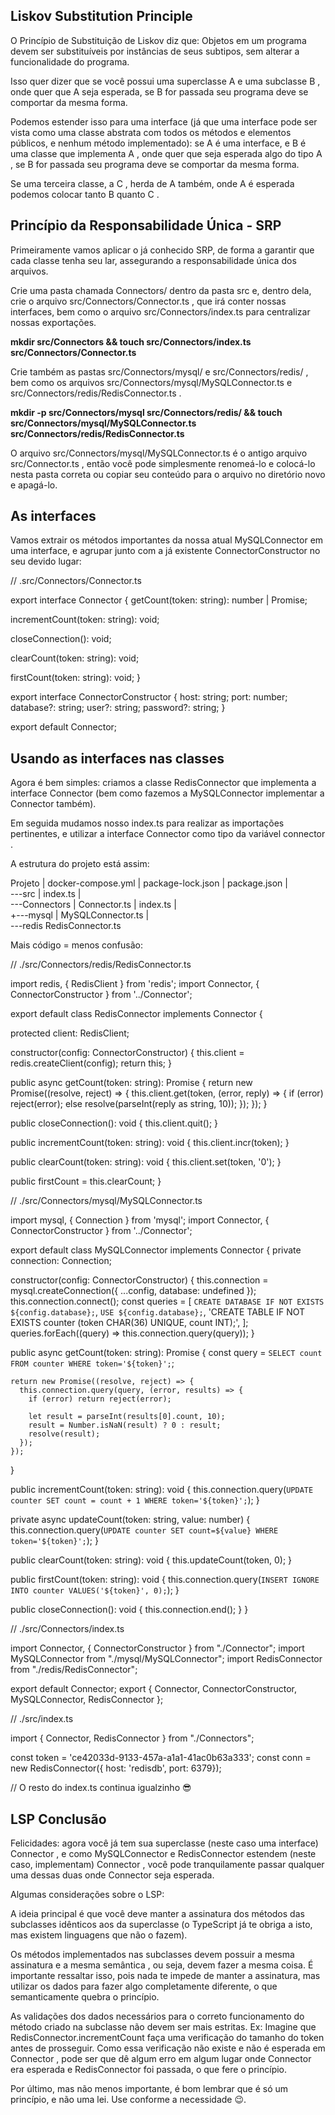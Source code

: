 ## Liskov Substitution Principle

O Princípio de Substituição de Liskov diz que:
Objetos em um programa devem ser substituíveis por instâncias de seus subtipos, sem alterar a funcionalidade do programa.

Isso quer dizer que se você possui uma superclasse A e uma subclasse B , onde quer que A seja esperada, se B for passada seu programa deve se comportar da mesma forma.

Podemos estender isso para uma interface (já que uma interface pode ser vista como uma classe abstrata com todos os métodos e elementos públicos, e nenhum método implementado): se A é uma interface, e B é uma classe que implementa A , onde quer que seja esperada algo do tipo A , se B for passada seu programa deve se comportar da mesma forma.

Se uma terceira classe, a C , herda de A também, onde A é esperada podemos colocar tanto B quanto C .

## Princípio da Responsabilidade Única - SRP

Primeiramente vamos aplicar o já conhecido SRP, de forma a garantir que cada classe tenha seu lar, assegurando a responsabilidade única dos arquivos.

Crie uma pasta chamada Connectors/ dentro da pasta src e, dentro dela, crie o arquivo src/Connectors/Connector.ts , que irá conter nossas interfaces, bem como o arquivo src/Connectors/index.ts para centralizar nossas exportações.

**mkdir src/Connectors && touch src/Connectors/index.ts src/Connectors/Connector.ts**

Crie também as pastas src/Connectors/mysql/ e src/Connectors/redis/ , bem como os arquivos src/Connectors/mysql/MySQLConnector.ts e src/Connectors/redis/RedisConnector.ts .

**mkdir -p src/Connectors/mysql src/Connectors/redis/ && touch src/Connectors/mysql/MySQLConnector.ts src/Connectors/redis/RedisConnector.ts**

O arquivo src/Connectors/mysql/MySQLConnector.ts é o antigo arquivo src/Connector.ts , então você pode simplesmente renomeá-lo e colocá-lo nesta pasta correta ou copiar seu conteúdo para o arquivo no diretório novo e apagá-lo.

## As interfaces

Vamos extrair os métodos importantes da nossa atual MySQLConnector em uma interface, e agrupar junto com a já existente ConnectorConstructor no seu devido lugar:

// .src/Connectors/Connector.ts

export interface Connector {
  getCount(token: string): number | Promise<number>;

  incrementCount(token: string): void;
  
  closeConnection(): void;

  clearCount(token: string): void;

  firstCount(token: string): void;
}

export interface ConnectorConstructor {
  host: string;
  port: number;
  database?: string;
  user?: string;
  password?: string;
}

export default Connector;


## Usando as interfaces nas classes

Agora é bem simples: criamos a classe RedisConnector que implementa a interface Connector (bem como fazemos a MySQLConnector implementar a Connector também).

Em seguida mudamos nosso index.ts para realizar as importações pertinentes, e utilizar a interface Connector como tipo da variável connector .

A estrutura do projeto está assim:

Projeto
|   docker-compose.yml
|   package-lock.json
|   package.json
|   
\---src
    |   index.ts
    |   
    \---Connectors
        |   Connector.ts
        |   index.ts
        |   
        +---mysql
        |       MySQLConnector.ts
        |       
        \---redis
                RedisConnector.ts



Mais código = menos confusão:



// ./src/Connectors/redis/RedisConnector.ts

import redis, { RedisClient } from 'redis';
import Connector, { ConnectorConstructor } from '../Connector';

export default class RedisConnector implements Connector {

  protected client: RedisClient;

  constructor(config: ConnectorConstructor) {
    this.client = redis.createClient(config);
    return this;
  }

  public async getCount(token: string): Promise<number> {
    return new Promise((resolve, reject) => {
      this.client.get(token, (error, reply) => {
        if (error) reject(error);
        else resolve(parseInt(reply as string, 10));
      });
    });
  }

  public closeConnection(): void {
    this.client.quit();
  }

  public incrementCount(token: string): void {
    this.client.incr(token);
  }

  public clearCount(token: string): void {
    this.client.set(token, '0');
  }

  public firstCount = this.clearCount;
}




// ./src/Connectors/mysql/MySQLConnector.ts

import mysql, { Connection } from 'mysql';
import Connector, { ConnectorConstructor } from '../Connector';

export default class MySQLConnector implements Connector {
  private connection: Connection;

  constructor(config: ConnectorConstructor) {
    this.connection = mysql.createConnection({ ...config, database: undefined });
    this.connection.connect();
    const queries = [
      `CREATE DATABASE IF NOT EXISTS ${config.database};`,
      `USE ${config.database};`,
      'CREATE TABLE IF NOT EXISTS counter (token CHAR(36) UNIQUE, count INT);',
    ];
    queries.forEach((query) => this.connection.query(query));
  }

  public async getCount(token: string): Promise<number> {
    const query = `SELECT count FROM counter WHERE token='${token}';`;

    return new Promise((resolve, reject) => {
      this.connection.query(query, (error, results) => {
        if (error) return reject(error);

        let result = parseInt(results[0].count, 10);
        result = Number.isNaN(result) ? 0 : result;
        resolve(result);
      });
    });
  }

  public incrementCount(token: string): void {
    this.connection.query(`UPDATE counter SET count = count + 1 WHERE token='${token}';`);
  }

  private async updateCount(token: string, value: number) {
    this.connection.query(`UPDATE counter SET count=${value} WHERE token='${token}';`);
  }

  public clearCount(token: string): void {
    this.updateCount(token, 0);
  }

  public firstCount(token: string): void {
    this.connection.query(`INSERT IGNORE INTO counter VALUES('${token}', 0);`);
  }

  public closeConnection(): void {
    this.connection.end();
  }
}





// ./src/Connectors/index.ts

import Connector, { ConnectorConstructor } from "./Connector";
import MySQLConnector from "./mysql/MySQLConnector";
import RedisConnector from "./redis/RedisConnector";

export default Connector;
export {
  Connector,
  ConnectorConstructor,
  MySQLConnector,
  RedisConnector
};





// ./src/index.ts

import { Connector, RedisConnector } from "./Connectors";

const token = 'ce42033d-9133-457a-a1a1-41ac0b63a333';
const conn = new RedisConnector({
  host: 'redisdb',
  port: 6379});

// O resto do index.ts continua igualzinho 😎


## LSP Conclusão

Felicidades: agora você já tem sua superclasse (neste caso uma interface) Connector , e como MySQLConnector e RedisConnector estendem (neste caso, implementam) Connector , você pode tranquilamente passar qualquer uma dessas duas onde Connector seja esperada.

Algumas considerações sobre o LSP:

A ideia principal é que você deve manter a assinatura dos métodos das subclasses idênticos aos da superclasse (o TypeScript já te obriga a isto, mas existem linguagens que não o fazem).

Os métodos implementados nas subclasses devem possuir a mesma assinatura e a mesma semântica , ou seja, devem fazer a mesma coisa. É importante ressaltar isso, pois nada te impede de manter a assinatura, mas utilizar os dados para fazer algo completamente diferente, o que semanticamente quebra o princípio.

As validações dos dados necessários para o correto funcionamento do método criado na subclasse não devem ser mais estritas. Ex: Imagine que RedisConnector.incrementCount faça uma verificação do tamanho do token antes de prosseguir. Como essa verificação não existe e não é esperada em Connector , pode ser que dê algum erro em algum lugar onde Connector era esperada e RedisConnector foi passada, o que fere o princípio.

Por último, mas não menos importante, é bom lembrar que é só um princípio, e não uma lei. Use conforme a necessidade 😉.
